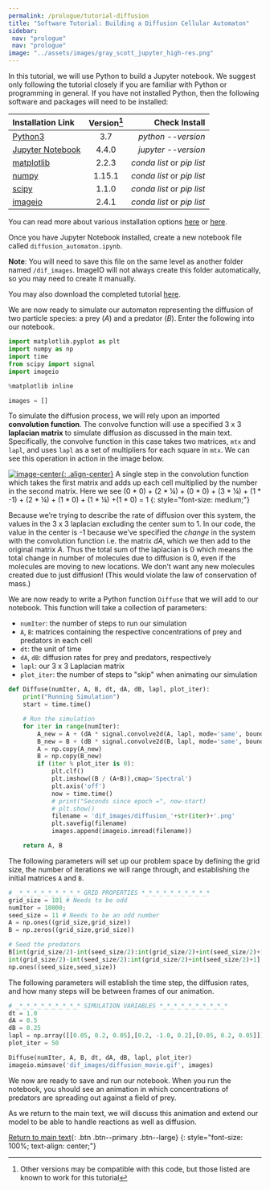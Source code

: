 ```yaml
---
permalink: /prologue/tutorial-diffusion
title: "Software Tutorial: Building a Diffusion Cellular Automaton"
sidebar:
 nav: "prologue"
 nav: "prologue"
image: "../assets/images/gray_scott_jupyter_high-res.png"
---
```


In this tutorial, we will use Python to build a Jupyter notebook. We suggest only following the tutorial closely if you are familiar with Python or programming in general. If you have not installed Python, then the following software and packages will need to be installed:

| Installation Link | Version[^version] | Check Install |
|:------|:-----:|------:|
| [Python3](https://www.python.org/downloads/)  |3.7 |*python --version* |
| [Jupyter Notebook](https://jupyter.org/index.html) | 4.4.0 | *jupyter --version* |
| [matplotlib](https://matplotlib.org/users/installing.html) | 2.2.3 | *conda list* or *pip list* |
| [numpy](https://numpy.org/install/) | 1.15.1 | *conda list* or *pip list* |
| [scipy](https://www.scipy.org/install.html) |  1.1.0 | *conda list* or *pip list* |
| [imageio](https://imageio.readthedocs.io/en/stable/) | 2.4.1 | *conda list* or *pip list* |

[^version]: Other versions may be compatible with this code, but those listed are known to work for this tutorial

You can read more about various installation options [here](https://realpython.com/installing-python/) or [here](https://docs.conda.io/en/latest/).

Once you have Jupyter Notebook installed, create a new notebook file called `diffusion_automaton.ipynb`.

**Note**: You will need to save this file on the same level as another folder named `/dif_images`. ImageIO will not always create this folder automatically, so you may need to create it manually.

You may also download the completed tutorial <a href="../tutorials/Diffusion%20Only%20Model.ipynb" download="diffusion_only_model.ipynb">here</a>.

We are now ready to simulate our automaton representing the diffusion of two particle species: a prey (*A*) and a predator (*B*). Enter the following into our notebook.

~~~ python
import matplotlib.pyplot as plt
import numpy as np
import time
from scipy import signal
import imageio

%matplotlib inline

images = []
~~~

To simulate the diffusion process, we will rely upon an imported **convolution function**. The convolve function will use a specified 3 x 3 **laplacian matrix** to simulate diffusion as discussed in the main text. Specifically, the convolve function in this case takes two matrices, `mtx` and `lapl`, and uses `lapl` as a set of multipliers for each square in `mtx`. We can see this operation in action in the image below.

[![image-center](../assets/images/600px/matrix_convolution.png){: .align-center}](../assets/images/matrix_convolution.png)
A single step in the convolution function which takes the first matrix and adds up each cell multiplied by the number in the second matrix. Here we see (0 * 0) + (2 * ¼) + (0 * 0) + (3 * ¼) + (1 * -1) + (2 * ¼) + (1 * 0) + (1 * ¼) +(1 * 0) = 1
{: style="font-size: medium;"}

Because we’re trying to describe the rate of diffusion over this system, the values in the 3 x 3 laplacian excluding the center sum to 1. In our code, the value in the center is -1 because we’ve specified the *change* in the system with the convolution function i.e. the matrix *dA*, which we then add to the original matrix *A*. Thus the total sum of the laplacian is 0 which means the total change in number of molecules due to diffusion is 0, even if the molecules are moving to new locations. We don’t want any new molecules created due to just diffusion! (This would violate the law of conservation of mass.)

We are now ready to write a Python function `Diffuse` that we will add to our notebook. This function will take a collection of parameters:

* `numIter`: the number of steps to run our simulation
* `A`, `B`: matrices containing the respective concentrations of prey and predators in each cell
* `dt`: the unit of time
* `dA`, `dB`: diffusion rates for prey and predators, respectively
* `lapl`: our 3 x 3 Laplacian matrix
* `plot_iter`: the number of steps to "skip" when animating our simulation

~~~ python
def Diffuse(numIter, A, B, dt, dA, dB, lapl, plot_iter):
    print("Running Simulation")
    start = time.time()

    # Run the simulation
    for iter in range(numIter):
        A_new = A + (dA * signal.convolve2d(A, lapl, mode='same', boundary='fill', fillvalue=0)) * dt
        B_new = B + (dB * signal.convolve2d(B, lapl, mode='same', boundary='fill', fillvalue=0)) * dt
        A = np.copy(A_new)
        B = np.copy(B_new)
        if (iter % plot_iter is 0):
            plt.clf()
            plt.imshow((B / (A+B)),cmap='Spectral')
            plt.axis('off')
            now = time.time()
            # print("Seconds since epoch =", now-start)
            # plt.show()
            filename = 'dif_images/diffusion_'+str(iter)+'.png'
            plt.savefig(filename)
            images.append(imageio.imread(filename))

    return A, B
~~~

The following parameters will set up our problem space by defining the grid size, the number of iterations we will range through, and establishing the initial matrices `A` and `B`.

~~~ python
# _*_*_*_*_*_*_*_*_* GRID PROPERTIES *_*_*_*_*_*_*_*_*_*
grid_size = 101 # Needs to be odd
numIter = 10000;
seed_size = 11 # Needs to be an odd number
A = np.ones((grid_size,grid_size))
B = np.zeros((grid_size,grid_size))

# Seed the predators
B[int(grid_size/2)-int(seed_size/2):int(grid_size/2)+int(seed_size/2)+1, \
int(grid_size/2)-int(seed_size/2):int(grid_size/2)+int(seed_size/2)+1] = \
np.ones((seed_size,seed_size))
~~~

The following parameters will establish the time step, the diffusion rates, and how many steps will be between frames of our animation.

~~~ python
# _*_*_*_*_*_*_*_*_* SIMULATION VARIABLES *_*_*_*_*_*_*_*_*_*
dt = 1.0
dA = 0.5
dB = 0.25
lapl = np.array([[0.05, 0.2, 0.05],[0.2, -1.0, 0.2],[0.05, 0.2, 0.05]])
plot_iter = 50

Diffuse(numIter, A, B, dt, dA, dB, lapl, plot_iter)
imageio.mimsave('dif_images/diffusion_movie.gif', images)
~~~

We now are ready to save and run our notebook. When you run the notebook, you should see an animation in which concentrations of predators are spreading out against a field of prey.

As we return to the main text, we will discuss this animation and extend our model to be able to handle reactions as well as diffusion.

[Return to main text](gray-scott#adding-reactions-and-completing-the-gray-scott-model){: .btn .btn--primary .btn--large}
{: style="font-size: 100%; text-align: center;"}
